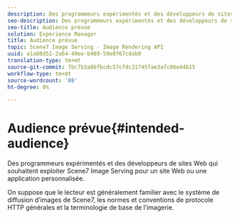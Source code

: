 ```yaml
---
description: Des programmeurs expérimentés et des développeurs de sites Web qui souhaitent exploiter Scene7 Image Serving pour un site Web ou une application personnalisée.
seo-description: Des programmeurs expérimentés et des développeurs de sites Web qui souhaitent exploiter Scene7 Image Serving pour un site Web ou une application personnalisée.
seo-title: Audience prévue
solution: Experience Manager
title: Audience prévue
topic: Scene7 Image Serving - Image Rendering API
uuid: a1a60d51-2a64-49ee-b409-59e8f67cdab0
translation-type: tm+mt
source-git-commit: 7bc7b3a86fbcdc57cfdc31745fae3afc06e44b15
workflow-type: tm+mt
source-wordcount: '88'
ht-degree: 0%

---
```



# Audience prévue{#intended-audience}

Des programmeurs expérimentés et des développeurs de sites Web qui souhaitent exploiter Scene7 Image Serving pour un site Web ou une application personnalisée.

On suppose que le lecteur est généralement familier avec le système de diffusion d’images de Scene7, les normes et conventions de protocole HTTP générales et la terminologie de base de l’imagerie.
